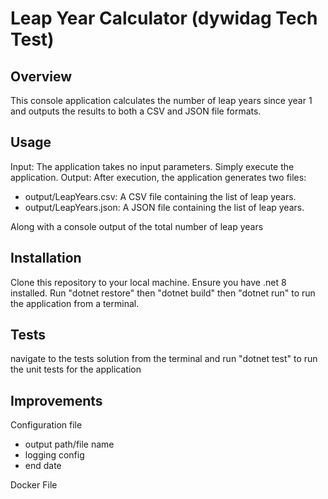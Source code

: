 <h1> Leap Year Calculator (dywidag Tech Test)</h1>
<h2>Overview</h2>
This console application calculates the number of leap years since year 1 and outputs the results to both a CSV and JSON file formats.

<h2>Usage</h2>
Input: The application takes no input parameters. Simply execute the application.
Output: After execution, the application generates two files:
<ul>
  <li>output/LeapYears.csv: A CSV file containing the list of leap years.</li>
  <li>output/LeapYears.json: A JSON file containing the list of leap years.</li>
</ul>
Along with a console output of the total number of leap years 
<h2>Installation</h2>
Clone this repository to your local machine. Ensure you have .net 8 installed. Run "dotnet restore" then "dotnet build" then "dotnet run" to run the application from a terminal.

<h2>Tests</h2>
navigate to the tests solution from the terminal and run "dotnet test" to run the unit tests for the application

<h2>Improvements</h2>
Configuration file
  <ul>
    <li>output path/file name</li>
    <li>logging config</li>
    <li>end date</li>
  </ul>
Docker File

